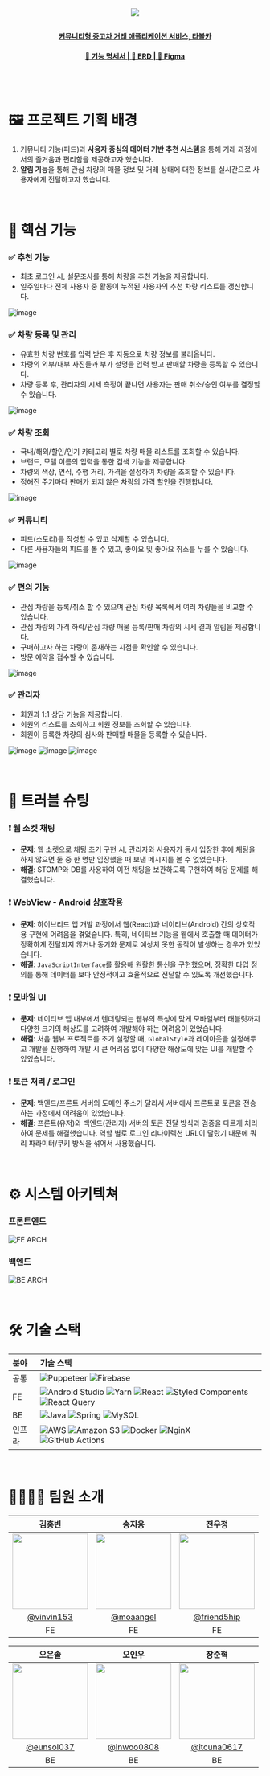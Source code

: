 <div align="center">
    <a href='https://autoever.site'><img src="https://github.com/user-attachments/assets/a8bb22af-d53a-4c84-b575-ad634fc8429d">
    <h2></h2>  
    <p><b>커뮤니티형 중고차 거래 애플리케이션 서비스, 타볼카</b></p>
    <h4>
      <a href='https://www.notion.so/17051e97344680f2975ed9a9b57f5dcb'>📒 기능 명세서 |
      <a href='https://www.erdcloud.com/d/7jx2gtnhNmEoXaPao'>📀 ERD |
      <a href='https://www.figma.com/design/A5ypBuMuWUJxDyHjDmD818/%ED%98%84%EB%8C%80%EC%98%A4%ED%86%A0%EC%97%90%EB%B2%84-%EB%AA%A8%EB%B9%8C%EB%A6%AC%ED%8B%B0-sw%EC%8A%A4%EC%BF%A8-%EC%9B%B9%EC%95%B1-1%EA%B8%B0(2%EC%A1%B0)?node-id=0-1&p=f&t=bv5HDpAnYvtl0q4Q-0'>🎨 Figma</a>
    </h4>
    <h3>
    </h3>
<br>
</div>
<br/>

# 🖼️ 프로젝트 기획 배경

1. 커뮤니티 기능(피드)과 **사용자 중심의 데이터 기반 추천 시스템**을 통해 거래 과정에서의 즐거움과 편리함을 제공하고자 했습니다.
2. **알림 기능**을 통해 관심 차량의 매물 정보 및 거래 상태에 대한 정보를 실시간으로 사용자에게 전달하고자 했습니다.

<br>

# 🎯 핵심 기능

### ✅ 추천 기능

- 최초 로그인 시, 설문조사를 통해 차량을 추천 기능을 제공합니다.
- 일주일마다 전체 사용자 중 활동이 누적된 사용자의 추천 차량 리스트를 갱신합니다.

![image](https://github.com/user-attachments/assets/62a39572-7cc0-4a4a-9fa6-615ca9179444)

### ✅ 차량 등록 및 관리

- 유효한 차량 번호를 입력 받은 후 자동으로 차량 정보를 불러옵니다.
- 차량의 외부/내부 사진들과 부가 설명을 입력 받고 판매할 차량을 등록할 수 있습니다.
- 차량 등록 후, 관리자의 시세 측정이 끝나면 사용자는 판매 취소/승인 여부를 결정할 수 있습니다.

![image](https://github.com/user-attachments/assets/94099577-de41-4c4d-b63c-23c6b4b16e39)


### ✅ 차량 조회

- 국내/해외/할인/인기 카테고리 별로 차량 매물 리스트를 조회할 수 있습니다.
- 브랜드, 모델 이름의 입력을 통한 검색 기능을 제공합니다.
- 차량의 색상, 연식, 주행 거리, 가격을 설정하여 차량을 조회할 수 있습니다.
- 정해진 주기마다 판매가 되지 않은 차량의 가격 할인을 진행합니다.

![image](https://github.com/user-attachments/assets/924d4596-8b59-4c01-85d2-6aafe3e7d446)

### ✅ 커뮤니티

- 피드(스토리)를 작성할 수 있고 삭제할 수 있습니다.
- 다른 사용자들의 피드를 볼 수 있고, 좋아요 및 좋아요 취소를 누를 수 있습니다.

![image](https://github.com/user-attachments/assets/0895ae9b-ced8-443e-b200-842929da7186)

### ✅ 편의 기능

- 관심 차량을 등록/취소 할 수 있으며 관심 차량 목록에서 여러 차량들을 비교할 수 있습니다.
- 관심 차량의 가격 하락/관심 차량 매물 등록/판매 차량의 시세 결과 알림을 제공합니다.
- 구매하고자 하는 차량이 존재하는 지점을 확인할 수 있습니다.
- 방문 예약을 접수할 수 있습니다.

![image](https://github.com/user-attachments/assets/c6d59638-8ca0-4f34-9284-5d5ccada4c98)

### ✅ 관리자

- 회원과 1:1 상담 기능을 제공합니다.
- 회원의 리스트를 조회하고 회원 정보를 조회할 수 있습니다.
- 회원이 등록한 차량의 심사와 판매할 매물을 등록할 수 있습니다.

![image](https://github.com/user-attachments/assets/51e858d5-9b03-4339-88a7-178debb16698)
![image](https://github.com/user-attachments/assets/8620bef7-db35-42c1-96f9-55b80433ff4c)
![image](https://github.com/user-attachments/assets/e72184ee-49a6-4fae-8c54-a0bf3eec5ae1)

<br>

# 🚨 트러블 슈팅

### ❗ 웹 소켓 채팅

- **문제**: 웹 소켓으로 채팅 초기 구현 시, 관리자와 사용자가 동시 입장한 후에 채팅을 하지 않으면 둘 중 한 명만 입장했을 때 보낸 메시지를 볼 수 없었습니다.
- **해결**: STOMP와 DB를 사용하여 이전 채팅을 보관하도록 구현하여 해당 문제를 해결했습니다.

### ❗ WebView - Android 상호작용

- **문제**: 하이브리드 앱 개발 과정에서 웹(React)과 네이티브(Android) 간의 상호작용 구현에 어려움을 겪었습니다. 특히, 네이티브 기능을 웹에서 호출할 때 데이터가 정확하게 전달되지 않거나 동기화 문제로 예상치 못한 동작이 발생하는 경우가 있었습니다.
- **해결**: `JavaScriptInterface`를 활용해 원활한 통신을 구현했으며, 정확한 타입 정의를 통해 데이터를 보다 안정적이고 효율적으로 전달할 수 있도록 개선했습니다.

### ❗ 모바일 UI

- **문제**: 네이티브 앱 내부에서 렌더링되는 웹뷰의 특성에 맞게 모바일부터 태블릿까지 다양한 크기의 해상도를 고려하여 개발해야 하는 어려움이 있었습니다.
- **해결**: 처음 웹뷰 프로젝트를 초기 설정할 때, `GlobalStyle`과 레이아웃을 설정해두고 개발을 진행하여 개발 시 큰 어려움 없이 다양한 해상도에 맞는 UI를 개발할 수 있었습니다.

### ❗ 토큰 처리 / 로그인

- **문제**: 백엔드/프론트 서버의 도메인 주소가 달라서 서버에서 프론트로 토큰을 전송하는 과정에서 어려움이 있었습니다.
- **해결**: 프론트(유저)와 백엔드(관리자) 서버의 토큰 전달 방식과 검증을 다르게 처리하여 문제를 해결했습니다. 역할 별로 로그인 리다이렉션 URL이 달랐기 때문에 쿼리 파라미터/쿠키 방식을 섞어서 사용했습니다.

<br>

# ⚙️ 시스템 아키텍쳐

### 프론트엔드
![FE ARCH](https://github.com/user-attachments/assets/44c3c8b1-87d0-4e34-a2bc-f67841aab1fd)

### 백엔드
![BE ARCH](https://github.com/user-attachments/assets/6cca4538-1dd5-4bb3-a5d8-470824537d5d)

<br>

# 🛠️ 기술 스택

| 분야   | 기술 스택 |
| :----- | :------------------------------------------------------------------------------------------------------------------------------------------------------------------------------------------------------------------------------------------------------------------------------------------------------------------------------------------------------------------------------------------------------------------------------------------------------------------------------------- |
| 공통   | ![Puppeteer](https://img.shields.io/badge/Puppeteer-white.svg?style=for-the-badge&logo=Puppeteer&logoColor=black) ![Firebase](https://img.shields.io/badge/firebase-a08021?style=for-the-badge&logo=firebase&logoColor=ffcd34) |
| FE     | ![Android Studio](https://img.shields.io/badge/android%20studio-346ac1?style=for-the-badge&logo=android%20studio&logoColor=white) ![Yarn](https://img.shields.io/badge/yarn-%232C8EBB.svg?style=for-the-badge&logo=yarn&logoColor=white) ![React](https://img.shields.io/badge/react-%2320232a.svg?style=for-the-badge&logo=react&logoColor=%2361DAFB) ![Styled Components](https://img.shields.io/badge/styled--components-DB7093?style=for-the-badge&logo=styled-components&logoColor=white) ![React Query](https://img.shields.io/badge/-React%20Query-FF4154?style=for-the-badge&logo=react%20query&logoColor=white) |
| BE     | ![Java](https://img.shields.io/badge/java-%23ED8B00.svg?style=for-the-badge&logo=openjdk&logoColor=white) ![Spring](https://img.shields.io/badge/spring-%236DB33F.svg?style=for-the-badge&logo=spring&logoColor=white) ![MySQL](https://img.shields.io/badge/mysql-4479A1?style=for-the-badge&logo=mysql&logoColor=white) |
| 인프라 | ![AWS](https://img.shields.io/badge/AWS-%23FF9900.svg?style=for-the-badge&logo=amazon-aws&logoColor=white) ![Amazon S3](https://img.shields.io/badge/Amazon%20S3-FF9900?style=for-the-badge&logo=amazons3&logoColor=white) ![Docker](https://img.shields.io/badge/docker-2496ED?style=for-the-badge&logo=docker&logoColor=white) ![NginX](https://img.shields.io/badge/nginx-009639?style=for-the-badge&logo=nginx&logoColor=white) ![GitHub Actions](https://img.shields.io/badge/githubactions-FF4438?style=for-the-badge&logo=githubactions&logoColor=white)             

<br>

# 👨‍👩‍👧‍👦 팀원 소개
| 김홍빈 | 송지웅 | 전우정 |
| :--: | :--: | :--: |
| <img src="https://github.com/vinivin153.png" width="150" height="150"> | <img src="https://github.com/moaangel.png" width="150" height="150"> | <img src="https://github.com/friend5hip.png" width="150" height="150"> |
| [@vinvin153](https://github.com/vinivin153) | [@moaangel](https://github.com/moaangel) | [@friend5hip](https://github.com/friend5hip) |
| FE | FE | FE |

| 오은솔 | 오인우 | 장준혁 |
| :--: | :--: | :--: |
| <img src="https://github.com/OHEUNSOL.png" width="150" height="150"> | <img src="https://github.com/inwoo0808.png" width="150" height="150"> | <img src="https://github.com/itcuna0617.png" width="150" height="150"> |
| [@eunsol037](https://github.com/OHEUNSOL) | [@inwoo0808](https://github.com/inwoo0808) | [@itcuna0617](https://github.com/itcuna0617) |
| BE | BE | BE |

